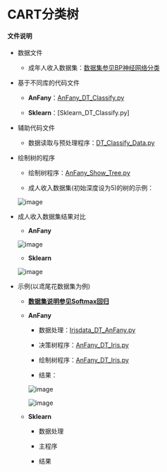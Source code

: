 # CART分类树


#### 文件说明
 
 + 数据文件

     + 成年人收入数据集：[数据集参见BP神经网络分类](https://github.com/Anfany/Machine-Learning-for-Beginner-by-Python3/tree/master/BPNN/BPNN_Classify)
   
 
+ 基于不同库的代码文件
 
     - **AnFany**：[AnFany_DT_Classify.py](https://github.com/Anfany/Machine-Learning-for-Beginner-by-Python3/blob/master/Decision%20Tree/DT_Classify/AnFany_DT_Classify.py)
     
 
     - **Sklearn**：[Sklearn_DT_Classify.py]

    
 + 辅助代码文件

      - 数据读取与预处理程序：[DT_Classify_Data.py](https://github.com/Anfany/Machine-Learning-for-Beginner-by-Python3/blob/master/Decision%20Tree/DT_Classify/DT_Classify_Data.py)
      
 + 绘制树的程序
 
      - 绘制树程序：[AnFany_Show_Tree.py](https://github.com/Anfany/Machine-Learning-for-Beginner-by-Python3/blob/master/Decision%20Tree/DT_Classify/AnFany_Show_Tree.py)
   
      - 成人收入数据集(初始深度设为5)的树的示例：
      
      ![image](https://github.com/Anfany/Machine-Learning-for-Beginner-by-Python3/blob/master/Decision%20Tree/DT_Classify/adult_tree.png)
      
 
 + 成人收入数据集结果对比
  
      - **AnFany**
       
      ![image](https://github.com/Anfany/Machine-Learning-for-Beginner-by-Python3/blob/master/Decision%20Tree/DT_Classify/adult_anfany.png)
       
      - **Sklearn**
       
      ![image](https://github.com/Anfany/Machine-Learning-for-Beginner-by-Python3/blob/master/Decision%20Tree/DT_Classify/sklearn_adult.png)
       
 +  示例(以鸢尾花数据集为例) 
 
     - **[数据集说明参见Softmax回归](https://github.com/Anfany/Machine-Learning-for-Beginner-by-Python3/tree/master/Softmax%20Regression)**
 
    - **AnFany**
    
       - 数据处理：[Irisdata_DT_AnFany.py](https://github.com/Anfany/Machine-Learning-for-Beginner-by-Python3/blob/master/Decision%20Tree/DT_Classify/Irisdata_DT_Anfany.py)
       
       - 决策树程序：[AnFany_DT_Iris.py](https://github.com/Anfany/Machine-Learning-for-Beginner-by-Python3/blob/master/Decision%20Tree/DT_Classify/AnFany_DT_Iris.py)
       
       - 绘制树程序：[AnFany_DT_Iris.py](https://github.com/Anfany/Machine-Learning-for-Beginner-by-Python3/blob/master/Decision%20Tree/DT_Classify/iris_tree.py)       
       
       - 结果：
       
       ![image](https://github.com/Anfany/Machine-Learning-for-Beginner-by-Python3/blob/master/Decision%20Tree/DT_Classify/iris_anfany.png)
       
       ![image](https://github.com/Anfany/Machine-Learning-for-Beginner-by-Python3/blob/master/Decision%20Tree/DT_Classify/iris_tree.png)
       
       
    - **Sklearn**
    
       - 数据处理
       
       - 主程序
       
       - 结果
             
       
       
       
       
       
       
       
       
       
       
       
       
       
       
       
       
       
